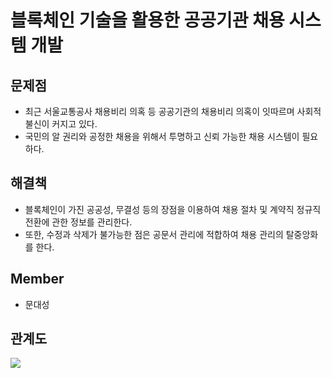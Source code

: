 # 블록체인 기술을 활용한 공공기관 채용 시스템 개발

## 문제점
- 최근 서울교통공사 채용비리 의혹 등 공공기관의 채용비리 의혹이 잇따르며 사회적 불신이 커지고 있다.
- 국민의 알 권리와 공정한 채용을 위해서 투명하고 신뢰 가능한 채용 시스템이 필요하다.

## 해결책
- 블록체인이 가진 공공성, 무결성 등의 장점을 이용하여 채용 절차 및 계약직 정규직 전환에 관한 정보를 관리한다.
- 또한, 수정과 삭제가 불가능한 점은 공문서 관리에 적합하여 채용 관리의 탈중앙화를 한다.

## Member
- 문대성

## 관계도

<img src="https://user-images.githubusercontent.com/33591838/52996186-1bd59e00-3460-11e9-8732-1a5b788d4b47.png"/>
